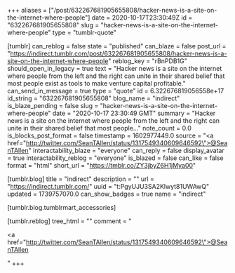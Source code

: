 +++
aliases = ["/post/632267681905655808/hacker-news-is-a-site-on-the-internet-where-people"]
date = 2020-10-17T23:30:49Z
id = "632267681905655808"
slug = "hacker-news-is-a-site-on-the-internet-where-people"
type = "tumblr-quote"

[tumblr]
can_reblog = false
state = "published"
can_blaze = false
post_url = "https://indirect.tumblr.com/post/632267681905655808/hacker-news-is-a-site-on-the-internet-where-people"
reblog_key = "rBnPDB1G"
should_open_in_legacy = true
text = "Hacker news is a site on the internet where people from the left and the right can unite in their shared belief that most people exist as tools to make venture capital profitable."
can_send_in_message = true
type = "quote"
id = 6.322676819056558e+17
id_string = "632267681905655808"
blog_name = "indirect"
is_blaze_pending = false
slug = "hacker-news-is-a-site-on-the-internet-where-people"
date = "2020-10-17 23:30:49 GMT"
summary = "Hacker news is a site on the internet where people from the left and the right can unite in their shared belief that most people..."
note_count = 0.0
is_blocks_post_format = false
timestamp = 1602977449.0
source = "<a href=\"http://twitter.com/SeanTAllen/status/1317549340609646592\">@SeanTAllen</a>"
interactability_blaze = "everyone"
can_reply = false
display_avatar = true
interactability_reblog = "everyone"
is_blazed = false
can_like = false
format = "html"
short_url = "https://tmblr.co/ZY3jbyZ6H1jMya00"

[tumblr.blog]
title = "indirect"
description = ""
url = "https://indirect.tumblr.com/"
uuid = "t:PgyUJU3SA2Klwyt81UWAwQ"
updated = 1739757070.0
can_show_badges = true
name = "indirect"

[tumblr.blog.tumblrmart_accessories]

[tumblr.reblog]
tree_html = ""
comment = "<p><a href=\"http://twitter.com/SeanTAllen/status/1317549340609646592\">@SeanTAllen</a></p>"
+++
